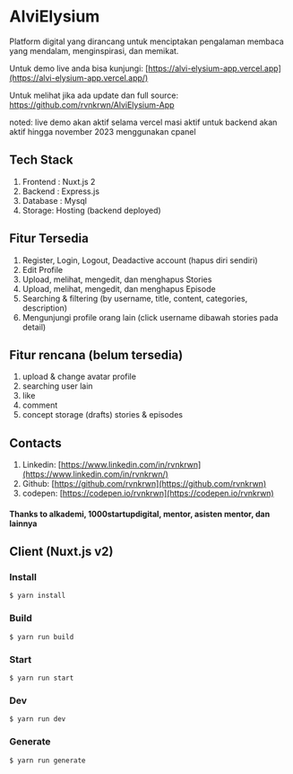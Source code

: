 # AlviElysium

Platform digital yang dirancang untuk menciptakan pengalaman membaca yang mendalam, menginspirasi, dan memikat.

Untuk demo live anda bisa kunjungi: [https://alvi-elysium-app.vercel.app](https://alvi-elysium-app.vercel.app/)

Untuk melihat jika ada update dan full source: https://github.com/rvnkrwn/AlviElysium-App

noted: live demo akan aktif selama vercel masi aktif untuk backend akan aktif hingga november 2023 menggunakan cpanel

## Tech Stack
1. Frontend : Nuxt.js 2
2. Backend : Express.js
3. Database : Mysql
4. Storage: Hosting (backend deployed)

## Fitur Tersedia
1. Register, Login, Logout, Deadactive account (hapus diri sendiri)
2. Edit Profile
3. Upload, melihat, mengedit, dan menghapus Stories
4. Upload, melihat, mengedit, dan menghapus Episode
5. Searching & filtering (by username, title, content, categories, description)
6. Mengunjungi profile orang lain (click username dibawah stories pada detail)

## Fitur rencana (belum tersedia)
1. upload & change avatar profile
2. searching user lain
3. like
4. comment
5. concept storage (drafts) stories & episodes

## Contacts
1. Linkedin: [https://www.linkedin.com/in/rvnkrwn](https://www.linkedin.com/in/rvnkrwn/)
2. Github: [https://github.com/rvnkrwn](https://github.com/rvnkrwn)
3. codepen: [https://codepen.io/rvnkrwn](https://codepen.io/rvnkrwn)

#### Thanks to alkademi, 1000startupdigital, mentor, asisten mentor, dan lainnya

## Client (Nuxt.js v2)
### Install
```shell
$ yarn install
```
### Build
```shell
$ yarn run build
```
### Start
```shell
$ yarn run start
```
### Dev
```shell
$ yarn run dev
```
### Generate
```shell
$ yarn run generate
```
